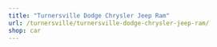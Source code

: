 ```yaml
---
title: "Turnersville Dodge Chrysler Jeep Ram"
url: /turnersville/turnersville-dodge-chrysler-jeep-ram/
shop: car
---
```

